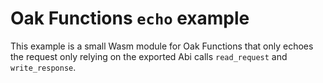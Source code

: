 # Oak Functions `echo` example

This example is a small Wasm module for Oak Functions that only echoes the
request only relying on the exported Abi calls `read_request` and
`write_response`.
